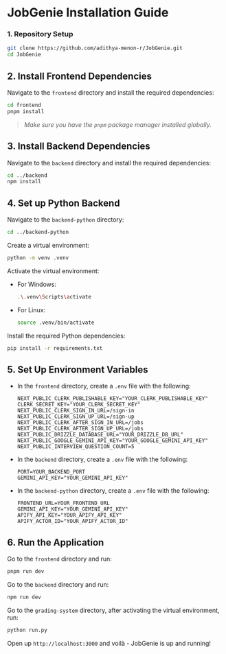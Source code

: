 # JobGenie Installation Guide

### 1. Repository Setup
```bash
git clone https://github.com/adithya-menon-r/JobGenie.git
cd JobGenie
```

## 2. Install Frontend Dependencies
Navigate to the `frontend` directory and install the required dependencies:
```bash
cd frontend
pnpm install
```
> _Make sure you have the `pnpm` package manager installed globally._

## 3. Install Backend Dependencies
Navigate to the `backend` directory and install the required dependencies:
```bash
cd ../backend
npm install
```

## 4. Set up Python Backend
Navigate to the `backend-python` directory:
```bash
cd ../backend-python
```

Create a virtual environment:
```bash
python -m venv .venv
```
Activate the virtual environment:
- For Windows:
  ```bash
  .\.venv\Scripts\activate
  ```
- For Linux:
  ```bash
  source .venv/bin/activate
  ```

Install the required Python dependencies:
```bash
pip install -r requirements.txt
```

## 5. Set Up Environment Variables
- In the `frontend` directory, create a `.env` file with the following:

    ```plaintext
    NEXT_PUBLIC_CLERK_PUBLISHABLE_KEY="YOUR_CLERK_PUBLISHABLE_KEY"
    CLERK_SECRET_KEY="YOUR_CLERK_SECRET_KEY"
    NEXT_PUBLIC_CLERK_SIGN_IN_URL=/sign-in
    NEXT_PUBLIC_CLERK_SIGN_UP_URL=/sign-up
    NEXT_PUBLIC_CLERK_AFTER_SIGN_IN_URL=/jobs
    NEXT_PUBLIC_CLERK_AFTER_SIGN_UP_URL=/jobs
    NEXT_PUBLIC_DRIZZLE_DATABASE_URL="YOUR_DRIZZLE_DB_URL"
    NEXT_PUBLIC_GOOGLE_GEMINI_API_KEY="YOUR_GOOGLE_GEMINI_API_KEY"
    NEXT_PUBLIC_INTERVIEW_QUESTION_COUNT=5
    ```
- In the `backend` directory, create a `.env` file with the following:

    ```plaintext
    PORT=YOUR_BACKEND_PORT
    GEMINI_API_KEY="YOUR_GEMINI_API_KEY"
    ```
- In the `backend-python` directory, create a `.env` file with the following:
    ```plaintext
    FRONTEND_URL=YOUR_FRONTEND_URL
    GEMINI_API_KEY="YOUR_GEMINI_API_KEY"
    APIFY_API_KEY="YOUR_APIFY_API_KEY"
    APIFY_ACTOR_ID="YOUR_APIFY_ACTOR_ID"
    ```

## 6. Run the Application
Go to the `frontend` directory and run:
```bash
pnpm run dev
```

Go to the `backend` directory and run:
```bash
npm run dev
```

Go to the `grading-system` directory, after activating the virtual environment, run:
```bash
python run.py
```

Open up `http://localhost:3000` and voilà - JobGenie is up and running!